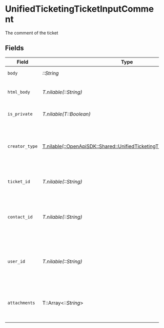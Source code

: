# UnifiedTicketingTicketInputComment

The comment of the ticket


## Fields

| Field                                                                                                                                    | Type                                                                                                                                     | Required                                                                                                                                 | Description                                                                                                                              | Example                                                                                                                                  |
| ---------------------------------------------------------------------------------------------------------------------------------------- | ---------------------------------------------------------------------------------------------------------------------------------------- | ---------------------------------------------------------------------------------------------------------------------------------------- | ---------------------------------------------------------------------------------------------------------------------------------------- | ---------------------------------------------------------------------------------------------------------------------------------------- |
| `body`                                                                                                                                   | *::String*                                                                                                                               | :heavy_check_mark:                                                                                                                       | The body of the comment                                                                                                                  | Assigned to Eric !                                                                                                                       |
| `html_body`                                                                                                                              | *T.nilable(::String)*                                                                                                                    | :heavy_minus_sign:                                                                                                                       | The html body of the comment                                                                                                             | <p>Assigned to Eric !</p>                                                                                                                |
| `is_private`                                                                                                                             | *T.nilable(T::Boolean)*                                                                                                                  | :heavy_minus_sign:                                                                                                                       | The public status of the comment                                                                                                         | false                                                                                                                                    |
| `creator_type`                                                                                                                           | [T.nilable(::OpenApiSDK::Shared::UnifiedTicketingTicketInputCreatorType)](../../models/shared/unifiedticketingticketinputcreatortype.md) | :heavy_minus_sign:                                                                                                                       | The creator type of the comment. Authorized values are either USER or CONTACT                                                            | USER                                                                                                                                     |
| `ticket_id`                                                                                                                              | *T.nilable(::String)*                                                                                                                    | :heavy_minus_sign:                                                                                                                       | The UUID of the ticket the comment is tied to                                                                                            | 801f9ede-c698-4e66-a7fc-48d19eebaa4f                                                                                                     |
| `contact_id`                                                                                                                             | *T.nilable(::String)*                                                                                                                    | :heavy_minus_sign:                                                                                                                       | The UUID of the contact which the comment belongs to (if no user_id specified)                                                           | 801f9ede-c698-4e66-a7fc-48d19eebaa4f                                                                                                     |
| `user_id`                                                                                                                                | *T.nilable(::String)*                                                                                                                    | :heavy_minus_sign:                                                                                                                       | The UUID of the user which the comment belongs to (if no contact_id specified)                                                           | 801f9ede-c698-4e66-a7fc-48d19eebaa4f                                                                                                     |
| `attachments`                                                                                                                            | T::Array<*::String*>                                                                                                                     | :heavy_minus_sign:                                                                                                                       | The attachements UUIDs tied to the comment                                                                                               | [<br/>"801f9ede-c698-4e66-a7fc-48d19eebaa4f"<br/>]                                                                                       |